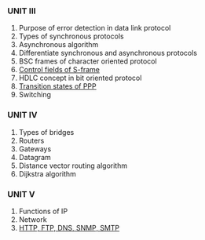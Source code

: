 ### UNIT III
1. Purpose of error detection in data link protocol
2. Types of synchronous protocols
3. Asynchronous algorithm
4. Differentiate synchronous and asynchronous protocols
5. BSC frames of character oriented protocol
6. [Control fields of S-frame](https://www.geeksforgeeks.org/types-of-hdlc-frames/)
7. HDLC concept in bit oriented protocol
8. [Transition states of PPP](https://www.eeweb.com/ppp-transition-states/)
9. Switching
### UNIT IV
1. Types of bridges
2. Routers
3. Gateways
4. Datagram
5. Distance vector routing algorithm
6. Dijkstra algorithm
### UNIT V
1. Functions of IP
2. Network
3. [HTTP, FTP, DNS, SNMP, SMTP](https://www.naukri.com/code360/library/application-layer-protocols)